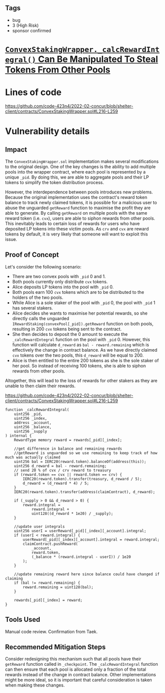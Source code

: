 ## Tags

- bug
- 3 (High Risk)
- sponsor confirmed

# [`ConvexStakingWrapper._calcRewardIntegral()` Can Be Manipulated To Steal Tokens From Other Pools](https://github.com/code-423n4/2022-02-concur-findings/issues/146) 

# Lines of code

https://github.com/code-423n4/2022-02-concur/blob/shelter-client/contracts/ConvexStakingWrapper.sol#L216-L259


# Vulnerability details

## Impact

The `ConvexStakingWrapper.sol` implementation makes several modifications to the original design. One of the key changes is the ability to add multiple pools into the wrapper contract, where each pool is represented by a unique `_pid`. By doing this, we are able to aggregate pools and their LP tokens to simplify the token distribution process. 

However, the interdependence between pools introduces new problems. Because the original implementation uses the contract's reward token balance to track newly claimed tokens, it is possible for a malicious user to abuse the unguarded `getReward` function to maximise the profit they are able to generate. By calling `getReward` on multiple pools with the same reward token (i.e. `cvx`), users are able to siphon rewards from other pools. This inevitably leads to certain loss of rewards for users who have deposited LP tokens into these victim pools. As `crv` and `cvx` are reward tokens by default, it is very likely that someone will want to exploit this issue.

## Proof of Concept

Let's consider the following scenario:
- There are two convex pools with `_pid` 0 and 1.
- Both pools currently only distribute `cvx` tokens.
- Alice deposits LP tokens into the pool with `_pid` 0.
- Both pools earn 100 `cvx` tokens which are to be distributed to the holders of the two pools.
- While Alice is a sole staker of the pool with `_pid` 0, the pool with `_pid` 1 has several stakers.
-  Alice decides she wants to maximise her potential rewards, so she directly calls the unguarded `IRewardStaking(convexPool[_pid]).getReward` function on both pools, resulting in 200 `cvx` tokens being sent to the contract.
- She then decides to deposit the 0 amount to execute the `_calcRewardIntegral` function on the pool with `_pid` 0. However, this function will calculate `d_reward` as `bal - reward.remaining` which is effectively the change in contract balance. As we have directly claimed `cvx` tokens over the two pools, this `d_reward` will be equal to 200.
- Alice is then entitled to the entire 200 tokens as she is the sole staker of her pool. So instead of receiving 100 tokens, she is able to siphon rewards from other pools.

Altogether, this will lead to the loss of rewards for other stakers as they are unable to then claim their rewards.

https://github.com/code-423n4/2022-02-concur/blob/shelter-client/contracts/ConvexStakingWrapper.sol#L216-L259
```
function _calcRewardIntegral(
    uint256 _pid,
    uint256 _index,
    address _account,
    uint256 _balance,
    uint256 _supply
) internal {
    RewardType memory reward = rewards[_pid][_index];

    //get difference in balance and remaining rewards
    //getReward is unguarded so we use remaining to keep track of how much was actually claimed
    uint256 bal = IERC20(reward.token).balanceOf(address(this));
    uint256 d_reward = bal - reward.remaining;
    // send 20 % of cvx / crv reward to treasury
    if (reward.token == cvx || reward.token == crv) {
        IERC20(reward.token).transfer(treasury, d_reward / 5);
        d_reward = (d_reward * 4) / 5;
    }
    IERC20(reward.token).transfer(address(claimContract), d_reward);

    if (_supply > 0 && d_reward > 0) {
        reward.integral =
            reward.integral +
            uint128((d_reward * 1e20) / _supply);
    }

    //update user integrals
    uint256 userI = userReward[_pid][_index][_account].integral;
    if (userI < reward.integral) {
        userReward[_pid][_index][_account].integral = reward.integral;
        claimContract.pushReward(
            _account,
            reward.token,
            (_balance * (reward.integral - userI)) / 1e20
        );
    }

    //update remaining reward here since balance could have changed if claiming
    if (bal != reward.remaining) {
        reward.remaining = uint128(bal);
    }

    rewards[_pid][_index] = reward;
}
```

## Tools Used

Manual code review.
Confirmation from Taek.

## Recommended Mitigation Steps

Consider redesigning this mechanism such that all pools have their `getReward` function called in `_checkpoint`. The `_calcRewardIntegral` function can then ensure that each pool is allocated only a fraction of the total rewards instead of the change in contract balance. Other implementations might be more ideal, so it is important that careful consideration is taken when making these changes.


